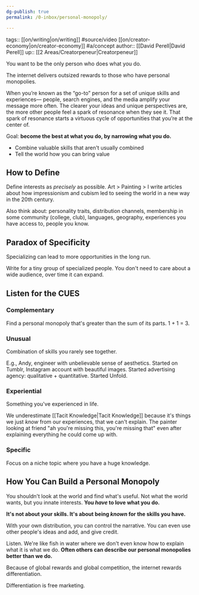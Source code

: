 ```yaml
---
dg-publish: true
permalink: /0-inbox/personal-monopoly/

---
```


tags:: [[on/writing\|on/writing]] #source/video [[on/creator-economy\|on/creator-economy]] #a/concept 
author:: [[David Perell\|David Perell]]
up:: [[2 Areas/Creatorpeneur\|Creatorpeneur]]

You want to be the only person who does what you do.

The internet delivers outsized rewards to those who have personal monopolies.

When you’re known as the “go-to” person for a set of unique skills and experiences— people, search engines, and the media amplify your message more often. The clearer your ideas and unique perspectives are, the more other people feel a spark of resonance when they see it. That spark of resonance starts a virtuous cycle of opportunities that you’re at the center of.

Goal: **become the best at what you do, by narrowing what you do.**

- Combine valuable skills that aren't usually combined
- Tell the world how you can bring value

## How to Define
Define interests as *precisely* as possible. Art > Painting > I write articles about how impressionism and cubism led to seeing the world in a new way in the 20th century.

Also think about: personality traits, distribution channels, membership in some community (college, club), languages, geography, experiences you have access to, people you know.

## Paradox of Specificity
Specializing can lead to more opportunities in the long run.

Write for a tiny group of specialized people. You don't need to care about a wide audience, over time it can expand.

## Listen for the CUES
### Complementary
Find a personal monopoly that's greater than the sum of its parts.
1 + 1 = 3.

### Unusual
Combination of skills you rarely see together.

E.g., Andy, engineer with unbelievable sense of aesthetics. Started on Tumblr, Instagram account with beautiful images. Started advertising agency: qualitative + quantitative. Started Unfold.

### Experiential
Something you've experienced in life.

We underestimate [[Tacit Knowledge\|Tacit Knowledge]] because it's things we just *know* from our experiences, that we can't explain. The painter looking at friend "ah you're missing this, you're missing that" even after explaining everything he could come up with.

### Specific
Focus on a niche topic where you have a huge knowledge.

## How You Can Build a Personal Monopoly
You shouldn't look at the world and find what's useful. Not what the world wants, but you innate interests. **You *have* to love what you do.**

**It's not about your skills. It's about being *known* for the skills you have.**

With your own distribution, you can control the narrative. You can even use other people's ideas and add, and give credit.

Listen. We're like fish in water where we don't even know how to explain what it is what we do. **Often others can describe our personal monopolies better than we do.**

Because of global rewards and global competition, the internet rewards differentiation.

Differentiation is free marketing.